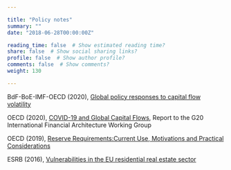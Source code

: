 ```yaml
---

title: "Policy notes"
summary: ""
date: "2018-06-28T00:00:00Z"

reading_time: false  # Show estimated reading time?
share: false  # Show social sharing links?
profile: false  # Show author profile?
comments: false  # Show comments?
weight: 130

---
```


BdF-BoE-IMF-OECD (2020), [Global policy responses to capital flow volatility](https://blogs.imf.org/2020/12/23/global-policy-responses-to-capital-flow-volatility/)

OECD (2020), [COVID-19 and Global Capital Flows](http://www.oecd.org/investment/COVID19-and-global-capital-flows-OECD-Report-G20.pdf), Report to the G20 International Financial Architecture Working Group

OECD (2019), [Reserve Requirements:Current Use, Motivations and Practical Considerations](https://www.oecd.org/investment/investment-policy/Reserve-Requirements-Current-Use-Motivations-and-Practical-Considerations-technical-note.pdf)

ESRB (2016), [Vulnerabilities in the EU residential real estate sector](https://www.esrb.europa.eu/pub/pdf/reports/161128_vulnerabilities_eu_residential_real_estate_sector.en.pdf)
